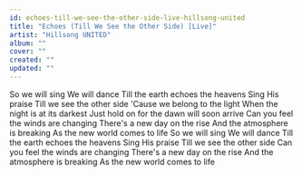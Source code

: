 ```yaml
---
id: echoes-till-we-see-the-other-side-live-hillsong-united
title: "Echoes (Till We See the Other Side) [Live]"
artist: "Hillsong UNITED"
album: ""
cover: ""
created: ""
updated: ""
---
```


So we will sing
We will dance
Till the earth echoes the heavens
Sing His praise
Till we see the other side
'Cause we belong to the light
When the night is at its darkest
Just hold on for the dawn will soon arrive
Can you feel the winds are changing
There's a new day on the rise
And the atmosphere is breaking
As the new world comes to life
So we will sing
We will dance
Till the earth echoes the heavens
Sing His praise
Till we see the other side
Can you feel the winds are changing
There's a new day on the rise
And the atmosphere is breaking
As the new world comes to life